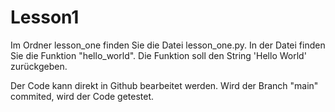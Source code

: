 # Lesson1

Im Ordner lesson_one finden Sie die Datei lesson_one.py. In der Datei finden Sie die Funktion "hello_world". Die Funktion soll den String 'Hello World' zurückgeben.

Der Code kann direkt in Github bearbeitet werden. Wird der Branch "main" commited, wird der Code getestet.
